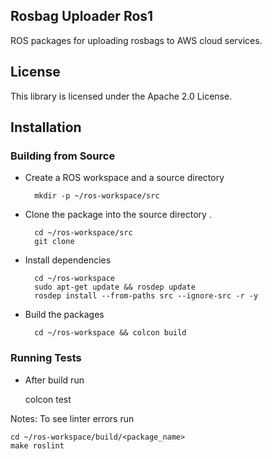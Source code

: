 
## Rosbag Uploader Ros1

ROS packages for uploading rosbags to AWS cloud services.

## License

This library is licensed under the Apache 2.0 License. 

## Installation
### Building from Source
- Create a ROS workspace and a source directory

        mkdir -p ~/ros-workspace/src

- Clone the package into the source directory . 

        cd ~/ros-workspace/src
        git clone
- Install dependencies

        cd ~/ros-workspace 
        sudo apt-get update && rosdep update
        rosdep install --from-paths src --ignore-src -r -y
- Build the packages

        cd ~/ros-workspace && colcon build

### Running Tests
- After build run

    colcon test

Notes:
To see linter errors run

    cd ~/ros-workspace/build/<package_name>
    make roslint
